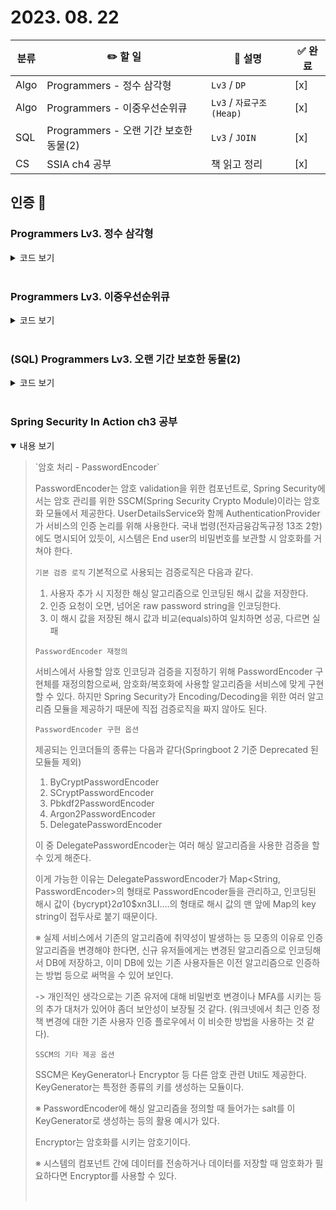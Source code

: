 # 2023. 08. 22 

|분류|✏️ 할 일|💭 설명|✅ 완료 |
|-|-|-|-|
| Algo | Programmers - 정수 삼각형 | `Lv3` / `DP` |[x]|
| Algo | Programmers - 이중우선순위큐 | `Lv3` / `자료구조(Heap)` |[x]|
| SQL | Programmers - 오랜 기간 보호한 동물(2) | `Lv3` / `JOIN` | [x] |
| CS | SSIA ch4 공부 | 책 읽고 정리 | [x] |

## 인증 📸

### Programmers Lv3. 정수 삼각형
<details close>
  <summary> 코드 보기 </summary>
  <img src="https://i.imgur.com/Xa6oVHT.jpg">
  <p>
    dp를 사용해 구현
  </p>
</details>
<br/>

### Programmers Lv3. 이중우선순위큐
<details close>
  <summary> 코드 보기 </summary>
  <img src="https://i.imgur.com/8NaC5XI.jpg">
  <p>
    dp를 사용해 구현
  </p>
</details>
<br/>

### (SQL) Programmers Lv3. 오랜 기간 보호한 동물(2)
<details close>
  <summary> 코드 보기 </summary>
  <img src="https://i.imgur.com/3jvHC83.jpg">
  <p>
    inner join을 사용하여 구현
  </p>
</details>
<br/>

### Spring Security In Action ch3 공부
<details open>
  <summary> 내용 보기 </summary>
  <blockquote>
  <p>
`암호 처리 - PasswordEncoder`

PasswordEncoder는 암호 validation을 위한 컴포넌트로, Spring Security에서는 암호 관리를 위한 SSCM(Spring Security Crypto Module)이라는 암호화 모듈에서 제공한다.
UserDetailsService와 함께 AuthenticationProvider가 서비스의 인증 논리를 위해 사용한다.
국내 법령(전자금융감독규정 13조 2항)에도 명시되어 있듯이, 시스템은 End user의 비밀번호를 보관할 시 암호화를 거쳐야 한다.

`기본 검증 로직`
기본적으로 사용되는 검증로직은 다음과 같다.

1. 사용자 추가 시 지정한 해싱 알고리즘으로 인코딩된 해시 값을 저장한다.
2. 인증 요청이 오면, 넘어온 raw password string을 인코딩한다.
3. 이 해시 값을 저장된 해시 값과 비교(equals)하여 일치하면 성공, 다르면 실패

`PasswordEncoder 재정의`

서비스에서 사용할 암호 인코딩과 검증을 지정하기 위해 PasswordEncoder 구현체를 재정의함으로써, 암호화/복호화에 사용할 알고리즘을 서비스에 맞게 구현할 수 있다. 하지만 Spring Security가 Encoding/Decoding을 위한 여러 알고리즘 모듈을 제공하기 때문에 직접 검증로직을 짜지 않아도 된다.

`PasswordEncoder 구현 옵션`

제공되는 인코더들의 종류는 다음과 같다(Springboot 2 기준 Deprecated 된 모듈들 제외)

1. ByCryptPasswordEncoder
2. SCryptPasswordEncoder
3. Pbkdf2PasswordEncoder
4. Argon2PasswordEncoder
5. DelegatePasswordEncoder

이 중 DelegatePasswordEncoder는 여러 해싱 알고리즘을 사용한 검증을 할 수 있게 해준다.

이게 가능한 이유는 DelegatePasswordEncoder가 Map<String, PasswordEncoder>의 형태로 PasswordEncoder들을 관리하고, 인코딩된 해시 값이 {bycrypt}$2a$10$xn3LI....의 형태로 해시 값의 맨 앞에 Map의 key string이 접두사로 붙기 때문이다.

※ 실제 서비스에서 기존의 알고리즘에 취약성이 발생하는 등 모종의 이유로 인증 알고리즘을 변경해야 한다면, 신규 유저들에게는 변경된 알고리즘으로 인코딩해서 DB에 저장하고, 이미 DB에 있는 기존 사용자들은 이전 알고리즘으로 인증하는 방법 등으로 써먹을 수 있어 보인다. 

 -> 개인적인 생각으로는 기존 유저에 대해 비밀번호 변경이나 MFA를 시키는 등의 추가 대처가 있어야 좀더 보안성이 보장될 것 같다. (워크넷에서 최근 인증 정책 변경에 대한 기존 사용자 인증 플로우에서 이 비슷한 방법을 사용하는 것 같다).

`SSCM의 기타 제공 옵션`

SSCM은 KeyGenerator나 Encryptor 등 다른 암호 관련 Util도 제공한다. 
KeyGenerator는 특정한 종류의 키를 생성하는 모듈이다.

※ PasswordEncoder에 해싱 알고리즘을 정의할 때 들어가는 salt를 이 KeyGenerator로 생성하는 등의 활용 예시가 있다.

Encryptor는 암호화를 시키는 암호기이다. 

※ 시스템의 컴포넌트 간에 데이터를 전송하거나 데이터를 저장할 때 암호화가 필요하다면 Encryptor를 사용할 수 있다.

<br/>
</p>
  </blockquote>
</details>